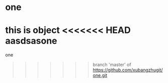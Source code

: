 # one
this is object
<<<<<<< HEAD
aasdsasone   
=======
one
>>>>>>> branch 'master' of https://github.com/xubangzhugit/one.git
